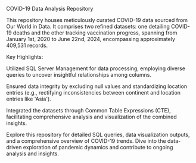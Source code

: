 COVID-19 Data Analysis Repository

This repository houses meticulously curated COVID-19 data sourced from Our World in Data. It comprises two refined datasets: one detailing COVID-19 deaths and the other tracking vaccination progress, spanning from January 1st, 2020 to June 22nd, 2024, encompassing approximately 409,531 records.

Key Highlights:

Utilized SQL Server Management for data processing, employing diverse queries to uncover insightful relationships among columns.

Ensured data integrity by excluding null values and standardizing location entries (e.g., rectifying inconsistencies between continent and location entries like 'Asia').

Integrated the datasets through Common Table Expressions (CTE), facilitating comprehensive analysis and visualization of the combined insights.

Explore this repository for detailed SQL queries, data visualization outputs, and a comprehensive overview of COVID-19 trends. Dive into the data-driven exploration of pandemic dynamics and contribute to ongoing analysis and insights.
